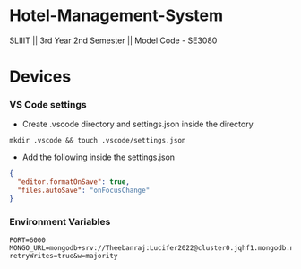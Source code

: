 # Hotel-Management-System
SLIIIT || 3rd Year 2nd Semester || Model Code - SE3080

# Devices

### VS Code settings

- Create .vscode directory and settings.json inside the directory

`mkdir .vscode && touch .vscode/settings.json`

- Add the following inside the settings.json

```json
{
  "editor.formatOnSave": true,
  "files.autoSave": "onFocusChange"
}
```

### Environment Variables

```
PORT=6000
MONGO_URL=mongodb+srv://Theebanraj:Lucifer2022@cluster0.jqhf1.mongodb.net/?retryWrites=true&w=majority

```

